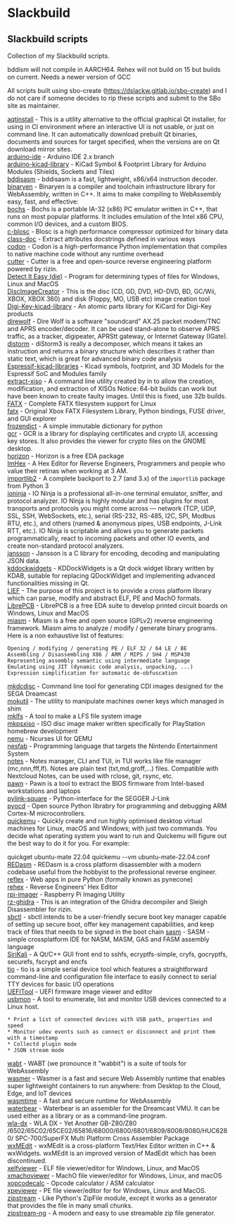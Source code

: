 # Slackbuild
## Slackbuild scripts

Collection of my Slackbuild scripts.

bddism will not compile in AARCH64. Rehex will not build on 15 but builds on current. Needs a newer version of GCC

All scripts built using sbo-create (https://dslackw.gitlab.io/sbo-create) and I do not care if
someone decides to rip these scripts and submit to the SBo site as maintainer.

[aqtinstall](https://github.com/kermitdafrog8/Slackbuild/tree/main/Python/aqtinstall) -
This is a utility alternative to the official graphical Qt installer, for using in CI environment where 
an interactive UI is not usable, or just on command line.
It can automatically download prebuilt Qt binaries, documents and sources for target specified, when the
versions are on Qt download mirror sites.<br>
[arduino-ide](https://github.com/kermitdafrog8/Slackbuild/tree/main/Development/arduino-ide) - 
Arduino IDE 2.x branch<br>
[arduino-kicad-library](https://github.com/kermitdafrog8/Slackbuild/tree/main/Python/arduino-kicad-library) - 
KiCad Symbol & Footprint Library for Arduino Modules (Shields, Sockets and Tiles)<br>
[bddisasm](https://github.com/kermitdafrog8/Slackbuild/tree/main/Development/bddisasm) - 
bddisasm is a fast, lightweight, x86/x64 instruction decoder.<br>
[binaryen](https://github.com/kermitdafrog8/Slackbuild/tree/main/Development/binaryen) - 
Binaryen is a compiler and toolchain infrastructure library for
WebAssembly, written in C++. It aims to make compiling to WebAssembly
easy, fast, and effective: <br>
[bochs](https://github.com/kermitdafrog8/Slackbuild/tree/main/System/bochs) - 
Bochs is a portable IA-32 (x86) PC emulator written in C++, that
runs on most popular platforms. It includes emulation of the Intel
x86 CPU, common I/O devices, and a custom BIOS.<br>
[c-blosc](https://github.com/kermitdafrog8/Slackbuild/tree/main/Libraries/c-blosc) - 
Blosc is a high performance compressor optimized for binary data<br>
[class-doc](https://github.com/kermitdafrog8/Slackbuild/tree/main/Libraries/class-doc) - 
Extract attributes docstrings defined in various ways<br>
[codon](https://github.com/kermitdafrog8/Slackbuild/tree/main/Development/codon) - 
Codon is a high-performance Python implementation that compiles to
native machine code without any runtime overhead<br>
[cutter](https://github.com/kermitdafrog8/Slackbuild/tree/main/Development/cutter) - 
Cutter is a free and open-source reverse engineering platform powered by
rizin.<br>
[Detect It Easy (die)](https://github.com/kermitdafrog8/Slackbuild/tree/main/Development/die) -
Program for determining types of files for Windows, Linux and MacOS<br>
[DiscImageCreator](https://github.com/kermitdafrog8/Slackbuild/tree/main/System/DiscImageCreator) - 
This is the disc (CD, GD, DVD, HD-DVD, BD, GC/Wii, XBOX, XBOX 360) and disk (Floppy, MO, USB etc) image creation tool<br>
[Digi-Key-kicad-library](https://github.com/kermitdafrog8/Slackbuild/tree/main/Python/Digi-Key-kicad-library) - 
An atomic parts library for KiCard for Digi-Key products<br>
[direwolf](https://github.com/kermitdafrog8/Slackbuild/tree/main/Ham/direwolf) - 
Dire Wolf is a software "soundcard" AX.25 packet modem/TNC and APRS encoder/decoder. It can be used stand-alone to observe APRS traffic, as a tracker, digipeater, APRStt gateway, or Internet Gateway (IGate).<br>
[distorm](https://github.com/kermitdafrog8/Slackbuild/tree/main/Python/distorm) - 
diStorm3 is really a decomposer, which means it takes an instruction
and returns a binary structure which describes it rather than static
text, which is great for advanced binary code analysis<br>
[Espressif-kicad-libraries](https://github.com/kermitdafrog8/Slackbuild/tree/main/Python/Espressif-kicad-libraries) - 
Kicad symbols, footprint, and 3D Models for the Espressif SoC and Modules family<br>
[extract-xiso](https://github.com/kermitdafrog8/Slackbuild/tree/main/System/extract-xiso) -
A command line utility created by in to allow the creation,
modification, and extraction of XISOs
Notice: 64-bit builds can work but have been known to create faulty
images. Until this is fixed, use 32b builds.<br>
[FATX](https://github.com/kermitdafrog8/Slackbuild/tree/main/System/FATX) - 
Complete FATX filesystem support for Linux<br>
[fatx](https://github.com/kermitdafrog8/Slackbuild/tree/main/System/fatx) - 
Original Xbox FATX Filesystem Library, Python bindings, FUSE driver,
and GUI explorer<br>
[frozendict](https://github.com/kermitdafrog8/Slackbuild/tree/main/Libraries/frozendict) - 
A simple immutable dictionary for python<br>
[gcr](https://github.com/kermitdafrog8/Slackbuild/tree/main/Libraries/gcr) - 
GCR is a library for displaying certificates and crypto UI, accessing
key stores. It also provides the viewer for crypto files on the GNOME
desktop.<br>
[horizon](https://github.com/kermitdafrog8/Slackbuild/tree/main/Academic/horizon) - 
Horizon is a free EDA package<br>
[ImHex](https://github.com/kermitdafrog8/Slackbuild/tree/main/Development/ImHex) - 
A Hex Editor for Reverse Engineers, Programmers and people who value their
retinas when working at 3 AM.<br>
[importlib2](https://github.com/kermitdafrog8/Slackbuild/tree/main/Libraries/importlib2) - 
A complete backport to 2.7 (and 3.x) of the ``importlib`` package from Python 3<br>
[ioninja](https://github.com/kermitdafrog8/Slackbuild/tree/main/System/ioninja) - 
IO Ninja is a professional all-in-one terminal emulator, sniffer, and protocol analyzer. IO Ninja is highly modular and has plugins for most transports and protocols you might come across — network (TCP, UDP, SSL, SSH, WebSockets, etc.), serial (RS-232, RS-485, I2C, SPI, Modbus RTU, etc.), and others (named & anonymous pipes, USB endpoints, J-Link RTT, etc.). IO Ninja is scriptable and allows you to generate packets programmatically, react to incoming packets and other IO events, and create non-standard protocol analyzers.<br>
[jansson](https://github.com/kermitdafrog8/Slackbuild/tree/main/Libraries/jansson) - 
Jansson is a C library for encoding, decoding and manipulating
JSON data.<br>
[kddockwidgets](https://github.com/kermitdafrog8/Slackbuild/tree/main/Libraries/kddockwidgets) - 
KDDockWidgets is a Qt dock widget library written by KDAB, suitable for replacing
QDockWidget and implementing advanced functionalities missing in Qt.<br>
[LIEF](https://github.com/kermitdafrog8/Slackbuild/tree/main/Libraries/LIEF) - 
The purpose of this project is to provide a cross platform library which can parse, modify and abstract ELF, PE and MachO formats.<br>
[LibrePCB](https://github.com/kermitdafrog8/Slackbuild/tree/main/Academic/LibrePCB) - 
LibrePCB is a free EDA suite to develop printed circuit boards on
Windows, Linux and MacOS<br>
[miasm](https://github.com/kermitdafrog8/Slackbuild/tree/main/Python/miasm) - 
Miasm is a free and open source (GPLv2) reverse engineering framework. Miasm aims to analyze / modify / generate binary programs. Here is a non exhaustive list of features:

    Opening / modifying / generating PE / ELF 32 / 64 LE / BE
    Assembling / Disassembling X86 / ARM / MIPS / SH4 / MSP430
    Representing assembly semantic using intermediate language
    Emulating using JIT (dynamic code analysis, unpacking, ...)
    Expression simplification for automatic de-obfuscation

[mkdcdisc](https://github.com/kermitdafrog8/Slackbuild/tree/main/System/mkdcdisc) - 
Command line tool for generating CDI images designed for the SEGA Dreamcast<br>
[mokutil](https://github.com/kermitdafrog8/Slackbuild/tree/main/System/mokutil) - 
The utility to manipulate machines owner keys which managed in shim<br>
[mklfs](https://github.com/kermitdafrog8/Slackbuild/tree/main/System/mklfs) - 
A tool to make a LFS file system image<br>
[mkpsxiso](https://github.com/kermitdafrog8/Slackbuild/tree/main/System/mkpsxiso) - 
ISO disc image maker written specifically for PlayStation homebrew
development<br>
[nemu](https://github.com/kermitdafrog8/Slackbuild/tree/main/System/nemu) - 
Ncurses UI for QEMU<br>
[nesfab](https://github.com/kermitdafrog8/Slackbuild/tree/main/Development/nesfab) - 
Programming language that targets the Nintendo Entertainment System<br>
[notes](https://github.com/kermitdafrog8/Slackbuild/tree/main/System/notes) - 
Notes manager, CLI and TUI, in TUI works like file manager
(mc,nnn,fff,lf). Notes are plain text (txt,md,groff,...) files.
Compatible with Nextcloud Notes, can be used with rclose, git,
rsync, etc.<br>
[pawn](https://github.com/kermitdafrog8/Slackbuild/tree/main/System/pawn) - 
Pawn is a tool to extract the BIOS firmware from Intel-based workstations and laptops<br>
[pylink-square](https://github.com/kermitdafrog8/Slackbuild/tree/main/Python/pylink-square) - 
Python-interface for the SEGGER J-Link<br>
[pyocd](https://github.com/kermitdafrog8/Slackbuild/tree/main/Python/pyocd) - 
Open source Python librabry for programming and debugging
ARM Cortex-M microcontrollers.
<br>
[quickemu](https://github.com/kermitdafrog8/Slackbuild/tree/main/System/quickemu) -
Quickly create and run highly optimised desktop virtual machines for Linux, macOS and Windows; with just two commands. You decide what operating system you want to run and Quickemu will figure out the best way to do it for you. For example:

quickget ubuntu-mate 22.04
quickemu --vm ubuntu-mate-22.04.conf
<br>
[REDasm](https://github.com/kermitdafrog8/Slackbuild/tree/main/Development/REDasm) - 
REDasm is a cross platform disassembler with a modern codebase useful 
from the hobbyist to the professional reverse engineer.<br>
[reflex](https://github.com/kermitdafrog8/Slackbuild/tree/main/Python/reflex) - 
Web apps in pure Python (formally known as pynecone)<br>
[rehex](https://github.com/kermitdafrog8/Slackbuild/tree/main/Development/rehex) -
Reverse Engineers' Hex Editor<br>
[rpi-imager](https://github.com/kermitdafrog8/Slackbuild/tree/main/System/rpi-imager) - 
Raspberry Pi Imaging Utility<br>
[rz-ghidra](https://github.com/kermitdafrog8/Slackbuild/tree/main/Development/rz-ghidra) - 
This is an integration of the Ghidra decompiler and Sleigh
Disassembler for rizin.<br>
[sbctl](https://github.com/kermitdafrog8/Slackbuild/tree/main/System/sbctl) - 
sbctl intends to be a user-friendly secure boot key manager capable of setting up secure boot, offer key management capabilities, and keep track of files that needs to be signed in the boot chain
[sasm](https://github.com/kermitdafrog8/Slackbuild/tree/main/Development/sasm) - 
SASM - simple crossplatform IDE for NASM, MASM, GAS and FASM assembly
language<br>
[SiriKali](https://github.com/kermitdafrog8/Slackbuild/tree/main/System/SiriKali) - 
A Qt/C++ GUI front end to sshfs, ecryptfs-simple, cryfs, gocryptfs, securefs, fscrypt and encfs<br>
[tio](https://github.com/kermitdafrog8/Slackbuild/tree/main/System/tio) - 
tio is a simple serial device tool which features a straightforward command-line and configuration file interface to easily connect to serial TTY devices for basic I/O operations<br>
[UEFITool](https://github.com/kermitdafrog8/Slackbuild/tree/main/System/UEFITool) - 
UEFI firmware image viewer and editor<br>
[usbmon](https://github.com/kermitdafrog8/Slackbuild/tree/main/System/usbmon) - 
A tool to enumerate, list and monitor USB devices connected to a Linux host.

    * Print a list of connected devices with USB path, properties and speed
    * Monitor udev events such as connect or disconnect and print them with a timestamp
    * Collectd plugin mode
    * JSON stream mode

[wabt](https://github.com/kermitdafrog8/Slackbuild/tree/main/Development/wabt) - 
WABT (we pronounce it "wabbit") is a suite of tools for WebAssembly<br>
[wasmer](https://github.com/kermitdafrog8/Slackbuild/tree/main/Development/wasmer) - 
Wasmer is a fast and secure Web Assembly runtime that enables super lightweight containers to run
anywhere: from Desktop to the Cloud, Edge, and IoT devices<br>
[wasmtime](https://github.com/kermitdafrog8/Slackbuild/tree/main/Development/wasmtime) - 
A fast and secure runtime for WebAssembly<br>
[waterbear](https://github.com/kermitdafrog8/Slackbuild/tree/main/Development/waterbear) - 
Waterbear is an assembler for the Dreamcast VMU. It can be used either as a library or as a command-line program.<br>
[wla-dx](https://github.com/kermitdafrog8/Slackbuild/tree/main/Development/wla-dx) - 
WLA DX - Yet Another GB-Z80/Z80 /6502/65C02/65CE02/65816/68000/6800/6801/6809/8008/8080/HUC6280/
SPC-700/SuperFX Multi Platform Cross Assembler Package<br>
[wxMEdit](https://github.com/kermitdafrog8/Slackbuild/tree/main/Development/wxMEdit) - 
wxMEdit is a cross-platform Text/Hex Editor written in C++ & wxWidgets.
wxMEdit is an improved version of MadEdit which has been discontinued.<br>
[xelfviewer](https://github.com/kermitdafrog8/Slackbuild/tree/main/Development/xelfviewer) - 
ELF file viewer/editor for Windows, Linux, and MacOS<br>
[xmachoviewer](https://github.com/kermitdafrog8/Slackbuild/tree/main/Development/xmachoviewer) - 
MachO file viewer/editor for Windows, Linux, and macOS<br>
[xopcodecalc](https://github.com/kermitdafrog8/Slackbuild/tree/main/Development/xopcodecalc) - 
Opcode calculator / ASM calculator<br>
[xpeviewer](https://github.com/kermitdafrog8/Slackbuild/tree/main/Development/xpeviewer) - 
PE file viewer/editor for for Windows, Linux and MacOS.<br>
[zipstream](https://github.com/kermitdafrog8/Slackbuild/tree/main/Libraries/zipstream) - 
Like Python's ZipFile module, except it works as a generator that provides the
file in many small chunks. <br>
[zipstream-ng](https://github.com/kermitdafrog8/Slackbuild/tree/main/Libraries/zipstream-ng) - 
A modern and easy to use streamable zip file generator.<br>
